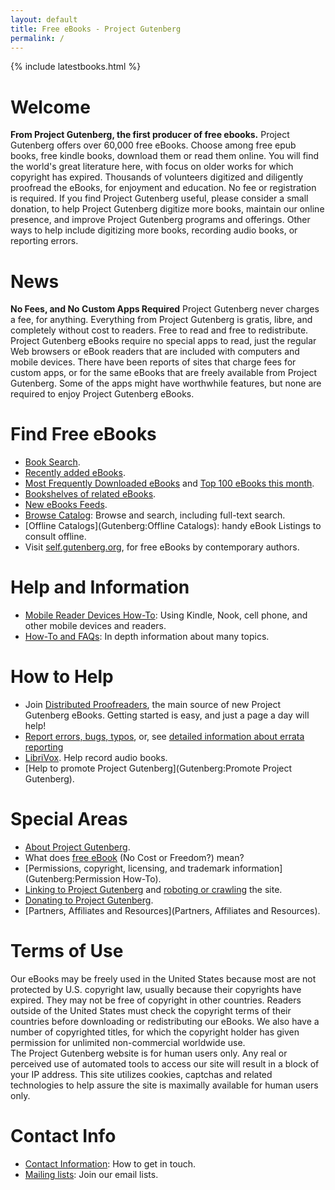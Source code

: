 ```yaml
---
layout: default
title: Free eBooks - Project Gutenberg
permalink: /
---
```


{% include latestbooks.html %}


Welcome
=======

**From Project Gutenberg, the first producer of free ebooks.** Project Gutenberg offers over 60,000 free eBooks. Choose among free epub books, free kindle books, download them or read them online. You will find the world\'s great literature here, with focus on older works for which copyright has expired. Thousands of volunteers digitized and diligently proofread the eBooks, for enjoyment and education. No fee or registration is required. If you find Project Gutenberg useful, please consider a small donation, to help Project Gutenberg digitize more books, maintain our online presence, and improve Project Gutenberg programs and offerings. Other ways to help include digitizing more books, recording audio books, or reporting errors.


News
====
**No Fees, and No Custom Apps Required** Project Gutenberg never charges a fee, for anything. Everything from Project Gutenberg is gratis, libre, and completely without cost to readers. Free to read and free to redistribute. Project Gutenberg eBooks require no special apps to read, just the regular Web browsers or eBook readers that are included with computers and mobile devices. There have been reports of sites that charge fees for custom apps, or for the same eBooks that are freely available from Project Gutenberg. Some of the apps might have worthwhile features, but none are required to enjoy Project Gutenberg eBooks.


Find Free eBooks
================

- [Book Search](/ebooks).
- [Recently added eBooks](/ebooks/search/?query=&submit_search=Search&sort_order=release_date).
- [Most Frequently Downloaded eBooks](/ebooks/search/?sort_order=downloads) and [Top 100 eBooks this month](/browse/scores/top).
- [Bookshelves of related eBooks](:Category:Bookshelf).
- [New eBooks Feeds](Gutenberg:Feeds).
- [Browse Catalog](pg:catalog/): Browse and search, including full-text search.
- [Offline Catalogs](Gutenberg:Offline Catalogs): handy eBook Listings to consult offline.
- Visit [self.gutenberg.org](http://self.gutenberg.org), for free eBooks by contemporary authors.


Help and Information
====================

- [Mobile Reader Devices How-To](/help/mobile.html): Using Kindle, Nook, cell phone, and other mobile devices and readers.
- [How-To and FAQs](/how_to/): In depth information about many topics.


How to Help
===========

- Join [Distributed Proofreaders](https://www.pgdp.net), the main source of new Project Gutenberg eBooks. Getting started is easy, and just a page a day will help!
- [Report errors, bugs, typos](/about/contact_information.html), or, see [detailed information about errata reporting](Gutenberg:Readers%27_FAQ#R.26._I.27ve_found_some_obvious_typos_in_a_Project_Gutenberg_text._How_should_I_report_them.3F)
- [LibriVox](https://librivox.org).  Help record audio books.
- [Help to promote Project Gutenberg](Gutenberg:Promote Project Gutenberg).


Special Areas
=============

- [About Project Gutenberg](/about/).
- What does [free eBook](/information/free_ebook.html) (No Cost or Freedom?) mean?
- [Permissions, copyright, licensing, and trademark information](Gutenberg:Permission How-To).
- [Linking to Project Gutenberg]([Gutenberg:Gutenberg:Information_About_Linking_to_our_Pages) and [roboting or crawling](Gutenberg:Information_About_Robot_Access_to_our_Pages) the site.
- [Donating to Project Gutenberg](/donate/).
- [Partners, Affiliates and Resources](Partners, Affiliates and Resources).


Terms of Use
============
<div class="box_shadow">
Our eBooks may be freely used in the United States because most are not protected by U.S. copyright law, usually because their copyrights have expired. They may not be free of copyright in other countries. Readers outside of the United States must check the copyright terms of their countries before downloading or redistributing our eBooks. We also have a number of copyrighted titles, for which the copyright holder has given permission for unlimited non-commercial worldwide use.

</div>
<div class="box_shadow">
The Project Gutenberg website is for human users only. Any real or perceived use of automated tools to access our site will result in a block of your IP address. This site utilizes cookies, captchas and related technologies to help assure the site is maximally available for human users only.
</div>

Contact Info
============

- [Contact Information](/about/contact_information.html): How to get in touch.
- [Mailing lists](https://www.gutenberg.org/wiki/Gutenberg:Subscribe_How-To): Join our email lists.

